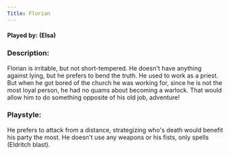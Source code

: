 ```yaml
---
Title: Florian
---
```

#### Played by: (Elsa)
### Description:
Florian is irritable, but not short-tempered. He doesn't have anything against lying, but he prefers to bend the truth. He used to work as a priest. But when he got bored of the church he was working for, since he is not the most loyal person, he had no quams about becoming a warlock. That would allow him to do something opposite of his old job, adventure!

### Playstyle:
He prefers to attack from a distance, strategizing who's death would benefit his party the most. He doesn't use any weapons or his fists, only spells (Eldritch blast).